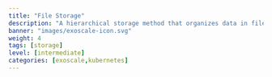 ```yaml
---
title: "File Storage"
description: "A hierarchical storage method that organizes data in files and folders, suitable for shared access and traditional workloads."
banner: "images/exoscale-icon.svg"
weight: 4
tags: [storage]
level: [intermediate]
categories: [exoscale,kubernetes]
---
```

